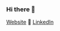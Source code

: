 ### Hi there 👋

[Website](https://lialbert.com) 🌱 [LinkedIn](https://www.linkedin.com/in/albs/)

<!--
![Albert's GitHub stats](https://github-readme-stats.vercel.app/api?username=albearli&show_icons=true&theme=dracula)

![Top Langs](https://github-readme-stats.vercel.app/api/top-langs/?username=albearli&layout=compact&theme=dracula)


**albearli/albearli** is a ✨ _special_ ✨ repository because its `README.md` (this file) appears on your GitHub profile.

Here are some ideas to get you started:

- 🔭 I’m currently working on ...
- 🌱 I’m currently learning ...
- 👯 I’m looking to collaborate on ...
- 🤔 I’m looking for help with ...
- 💬 Ask me about ...
- 📫 How to reach me: ...
- 😄 Pronouns: ...
- ⚡ Fun fact: ...
-->
